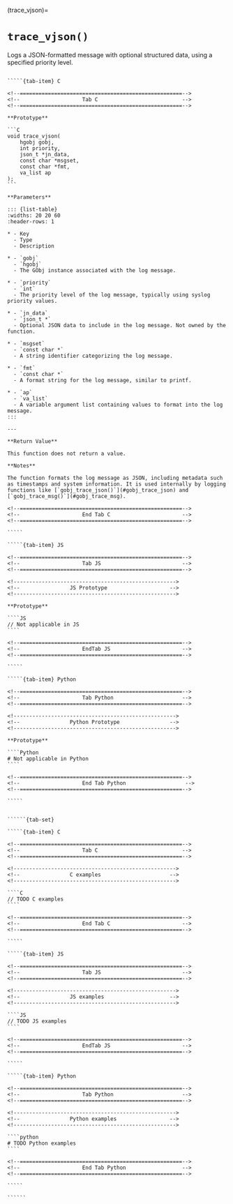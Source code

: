 <!-- ============================================================== -->
(trace_vjson)=
# `trace_vjson()`
<!-- ============================================================== -->

Logs a JSON-formatted message with optional structured data, using a specified priority level.

<!------------------------------------------------------------>
<!--                    Prototypes                          -->
<!------------------------------------------------------------>

``````{tab-set}

`````{tab-item} C

<!--====================================================-->
<!--                    Tab C                           -->
<!--====================================================-->

**Prototype**

```C
void trace_vjson(
    hgobj gobj,
    int priority,
    json_t *jn_data,
    const char *msgset,
    const char *fmt,
    va_list ap
);
```

**Parameters**

::: {list-table}
:widths: 20 20 60
:header-rows: 1

* - Key
  - Type
  - Description

* - `gobj`
  - `hgobj`
  - The GObj instance associated with the log message.

* - `priority`
  - `int`
  - The priority level of the log message, typically using syslog priority values.

* - `jn_data`
  - `json_t *`
  - Optional JSON data to include in the log message. Not owned by the function.

* - `msgset`
  - `const char *`
  - A string identifier categorizing the log message.

* - `fmt`
  - `const char *`
  - A format string for the log message, similar to printf.

* - `ap`
  - `va_list`
  - A variable argument list containing values to format into the log message.
:::

---

**Return Value**

This function does not return a value.

**Notes**

The function formats the log message as JSON, including metadata such as timestamps and system information. It is used internally by logging functions like [`gobj_trace_json()`](#gobj_trace_json) and [`gobj_trace_msg()`](#gobj_trace_msg).

<!--====================================================-->
<!--                    End Tab C                       -->
<!--====================================================-->

`````

`````{tab-item} JS

<!--====================================================-->
<!--                    Tab JS                          -->
<!--====================================================-->

<!---------------------------------------------------->
<!--                JS Prototype                    -->
<!---------------------------------------------------->

**Prototype**

````JS
// Not applicable in JS
````

<!--====================================================-->
<!--                    EndTab JS                       -->
<!--====================================================-->

`````

`````{tab-item} Python

<!--====================================================-->
<!--                    Tab Python                      -->
<!--====================================================-->

<!---------------------------------------------------->
<!--                Python Prototype                -->
<!---------------------------------------------------->

**Prototype**

````Python
# Not applicable in Python
````

<!--====================================================-->
<!--                    End Tab Python                   -->
<!--====================================================-->

`````

``````

<!------------------------------------------------------------>
<!--                    Examples                            -->
<!------------------------------------------------------------>

```````{dropdown} Examples

``````{tab-set}

`````{tab-item} C

<!--====================================================-->
<!--                    Tab C                           -->
<!--====================================================-->

<!---------------------------------------------------->
<!--                C examples                      -->
<!---------------------------------------------------->

````C
// TODO C examples
````

<!--====================================================-->
<!--                    End Tab C                       -->
<!--====================================================-->

`````

`````{tab-item} JS

<!--====================================================-->
<!--                    Tab JS                          -->
<!--====================================================-->

<!---------------------------------------------------->
<!--                JS examples                     -->
<!---------------------------------------------------->

````JS
// TODO JS examples
````

<!--====================================================-->
<!--                    EndTab JS                       -->
<!--====================================================-->

`````

`````{tab-item} Python

<!--====================================================-->
<!--                    Tab Python                      -->
<!--====================================================-->

<!---------------------------------------------------->
<!--                Python examples                 -->
<!---------------------------------------------------->

````python
# TODO Python examples
````

<!--====================================================-->
<!--                    End Tab Python                  -->
<!--====================================================-->

`````

``````

```````

